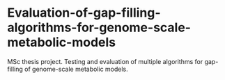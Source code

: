 # Evaluation-of-gap-filling-algorithms-for-genome-scale-metabolic-models

MSc thesis project. Testing and evaluation of multiple algorithms for gap-filling of genome-scale metabolic models.
